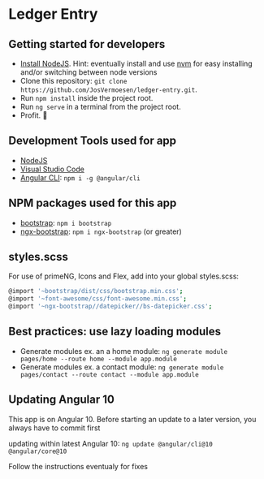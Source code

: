 # Ledger Entry

## Getting started for developers

- [Install NodeJS](https://nodejs.org/). Hint: eventually install and use [nvm](https://medium.com/@Joachim8675309/installing-node-js-with-nvm-4dc469c977d9) for easy installing and/or switching between node versions
- Clone this repository: `git clone https://github.com/JosVermoesen/ledger-entry.git`.
- Run `npm install` inside the project root.
- Run `ng serve` in a terminal from the project root.
- Profit. :tada:

## Development Tools used for app

- [NodeJS](https://nodejs.org/)
- [Visual Studio Code](https://code.visualstudio.com/)
- [Angular CLI](https://www.npmjs.com/package/@angular/cli): `npm i -g @angular/cli`

## NPM packages used for this app

- [bootstrap](https://www.npmjs.com/package/bootstrap): `npm i bootstrap`
- [ngx-bootstrap](https://www.npmjs.com/package/ngx-bootstrap): `npm i ngx-bootstrap` (or greater)

## styles.scss

For use of primeNG, Icons and Flex, add into your global styles.scss:

```bash
@import '~bootstrap/dist/css/bootstrap.min.css';
@import '~font-awesome/css/font-awesome.min.css';
@import '~ngx-bootstrap//datepicker//bs-datepicker.css';
```

## Best practices: use lazy loading modules

- Generate modules ex. an a home module: `ng generate module pages/home --route home --module app.module`
- Generate modules ex. a contact module: `ng generate module pages/contact --route contact --module app.module`

## Updating Angular 10

This app is on Angular 10.
Before starting an update to a later version, you always have to commit first

updating within latest Angular 10:
`ng update @angular/cli@10 @angular/core@10`

Follow the instructions eventualy for fixes
